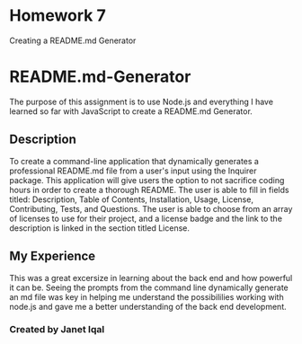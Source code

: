 # Homework 7
Creating a README.md Generator 
# README.md-Generator
The purpose of this assignment is to use Node.js and everything I have learned so far with JavaScript to create a README.md Generator.

## Description

To create a command-line application that dynamically generates a professional README.md file from a user's input using the Inquirer package. This application will give users the option to not sacrifice coding hours in order to create a thorough README. The user is able to fill in fields titled: Description, Table of Contents, Installation, Usage, License, Contributing, Tests, and Questions. The user is able to choose from an array of licenses to use for their project, and a license badge and the link to the description is linked in the section titled License. 

## My Experience 
This was a great excersize in learning about the back end and how powerful it can be. Seeing the prompts from the command line dynamically generate an md file was key in helping me understand the possibililies working with node.js and gave me a better understanding of the back end development.

### Created by Janet Iqal
